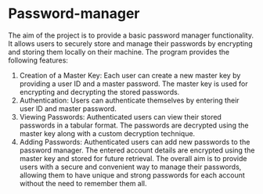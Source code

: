 # Password-manager
The aim of the project is to provide a basic password manager functionality. It allows users to securely store and manage their passwords by encrypting and storing them locally on their machine. The program provides the following features:

1. Creation of a Master Key: Each user can create a new master key by providing a user ID and a master password. The master key is used for 
                             encrypting and decrypting the stored passwords.
2. Authentication: Users can authenticate themselves by entering their user ID and master password.
3. Viewing Passwords: Authenticated users can view their stored passwords in a tabular format. The passwords are decrypted using the master key along with a 
                      custom decryption technique.
4. Adding Passwords: Authenticated users can add new passwords to the password manager. The entered account details are encrypted using the master key and 
                     stored for future retrieval.
The overall aim is to provide users with a secure and convenient way to manage their passwords, allowing them to have unique and strong passwords for each account without the need to remember them all.